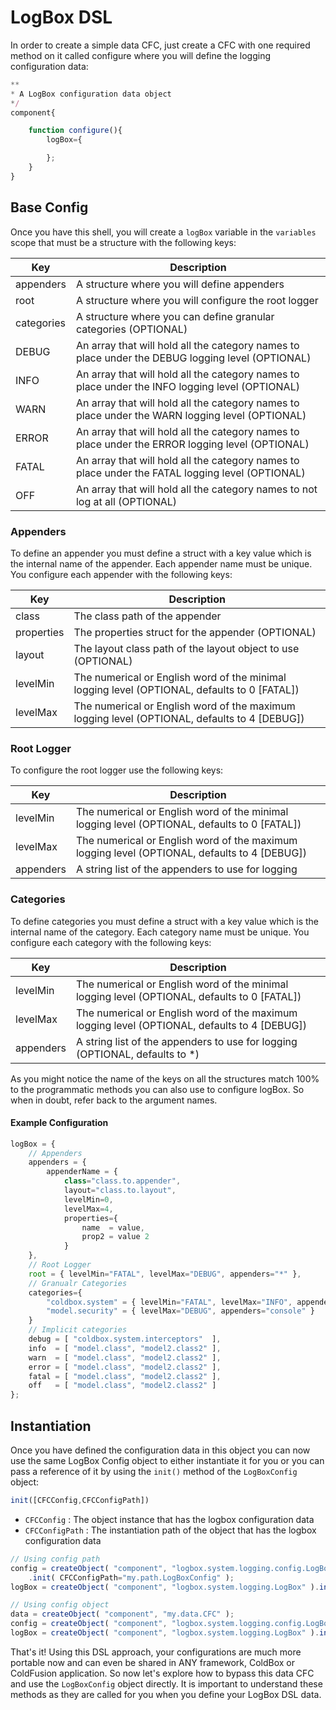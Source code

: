 # LogBox DSL

In order to create a simple data CFC, just create a CFC with one required method on it called configure where you will define the logging configuration data:

```javascript
**
* A LogBox configuration data object
*/
component{

	function configure(){
		logBox={

		};
	}
}
```

## Base Config

Once you have this shell, you will create a `logBox` variable in the `variables` scope that must be a structure with the following keys:

|Key|Description|
|--|--|
|appenders |A structure where you will define appenders|
|root |A structure where you will configure the root logger|
|categories |A structure where you can define granular categories (OPTIONAL)|
|DEBUG|An array that will hold all the category names to place under the DEBUG logging level (OPTIONAL)|
|INFO |An array that will hold all the category names to place under the INFO logging level (OPTIONAL)|
|WARN |An array that will hold all the category names to place under the WARN logging level (OPTIONAL)|
|ERROR|An array that will hold all the category names to place under the ERROR logging level (OPTIONAL)|
|FATAL |An array that will hold all the category names to place under the FATAL logging level (OPTIONAL)|
|OFF|An array that will hold all the category names to not log at all (OPTIONAL)|

### Appenders

To define an appender you must define a struct with a key value which is the internal name of the appender.  Each appender name must be unique.  You configure each appender with the following keys:

|Key|Description|
|--|--|
|class|The class path of the appender|
|properties|The properties struct for the appender (OPTIONAL)|
|layout|The layout class path of the layout object to use (OPTIONAL)|
|levelMin|The numerical or English word of the minimal logging level (OPTIONAL, defaults to 0 [FATAL])|
|levelMax|The numerical or English word of the maximum logging level (OPTIONAL, defaults to 4 [DEBUG])|

### Root Logger

To configure the root logger use the following keys:

|Key|Description|
|--|--|
|levelMin|The numerical or English word of the minimal logging level (OPTIONAL, defaults to 0 [FATAL])|
|levelMax|The numerical or English word of the maximum logging level (OPTIONAL, defaults to 4 [DEBUG])|
|appenders|A string list of the appenders to use for logging|

### Categories

To define categories you must define a struct with a key value which is the internal name of the category. Each category name must be unique. You configure each category with the following keys:

|Key|Description|
|--|--|
|levelMin|The numerical or English word of the minimal logging level (OPTIONAL, defaults to 0 [FATAL])|
|levelMax|The numerical or English word of the maximum logging level (OPTIONAL, defaults to 4 [DEBUG])|
|appenders|A string list of the appenders to use for logging (OPTIONAL, defaults to *)|

As you might notice the name of the keys on all the structures match 100% to the programmatic methods you can also use to configure logBox. So when in doubt, refer back to the argument names.

#### Example Configuration

```javascript
logBox = {
	// Appenders
	appenders = {
		appenderName = {
			class="class.to.appender",
			layout="class.to.layout",
			levelMin=0,
			levelMax=4,
			properties={
				name  = value,
				prop2 = value 2
			}
	},
	// Root Logger
	root = { levelMin="FATAL", levelMax="DEBUG", appenders="*" },
	// Granualr Categories
	categories={
		"coldbox.system" = { levelMin="FATAL", levelMax="INFO", appenders="*" },
		"model.security" = { levelMax="DEBUG", appenders="console" }
	}
	// Implicit categories
	debug = [ "coldbox.system.interceptors"  ],
	info  = [ "model.class", "model2.class2" ],
	warn  = [ "model.class", "model2.class2" ],
	error = [ "model.class", "model2.class2" ],
	fatal = [ "model.class", "model2.class2" ],
	off   = [ "model.class", "model2.class2" ]
};
```

## Instantiation

Once you have defined the configuration data in this object you can now use the same LogBox Config object to either instantiate it for you or you can pass a reference of it by using the `init()` method of the `LogBoxConfig` object:

```javascript
init([CFCConfig,CFCConfigPath])
```

* `CFCConfig` : The object instance that has the logbox configuration data
* `CFCConfigPath` : The instantiation path of the object that has the logbox configuration data

```javascript
// Using config path
config = createObject( "component", "logbox.system.logging.config.LogBoxConfig" )
    .init( CFCConfigPath="my.path.LogBoxConfig" );
logBox = createObject( "component", "logbox.system.logging.LogBox" ).init( config );

// Using config object
data = createObject( "component", "my.data.CFC" );
config = createObject( "component", "logbox.system.logging.config.LogBoxConfig" ).init( data );
logBox = createObject( "component", "logbox.system.logging.LogBox" ).init( config );
```

That's it! Using this DSL approach, your configurations are much more portable now and can even be shared in ANY framework, ColdBox or ColdFusion application. So now let's explore how to bypass this data CFC and use the `LogBoxConfig` object directly. It is important to understand these methods as they are called for you when you define your LogBox DSL data.
